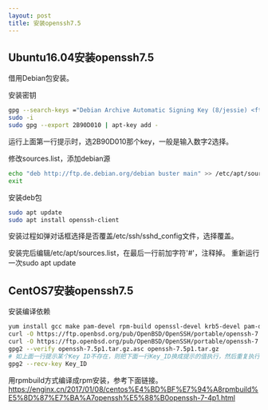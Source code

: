 ```yaml
---
layout: post
title: 安装openssh7.5
---
```


## Ubuntu16.04安装openssh7.5

借用Debian包安装。

安装密钥
```bash
gpg --search-keys ="Debian Archive Automatic Signing Key (8/jessie) <ftpmaster@debian.org>"
sudo -i
sudo gpg --export 2B90D010 | apt-key add -
```
运行上面第一行提示时，选2B90D010那个key，一般是输入数字2选择。

修改sources.list，添加debian源
```bash
echo "deb http://ftp.de.debian.org/debian buster main" >> /etc/apt/sources.list
exit
```

安装deb包
```bash
sudo apt update
sudo apt install openssh-client
```
安装过程如弹对话框选择是否覆盖/etc/ssh/sshd_config文件，选择覆盖。

安装完后编辑/etc/apt/sources.list，在最后一行前加字符'#'，注释掉。
重新运行一次sudo apt update

## CentOS7安装openssh7.5

安装编译依赖
```bash
yum install gcc make pam-devel rpm-build openssl-devel krb5-devel pam-devel zlib-devel
curl -O https://ftp.openbsd.org/pub/OpenBSD/OpenSSH/portable/openssh-7.5p1.tar.gz
curl -O https://ftp.openbsd.org/pub/OpenBSD/OpenSSH/portable/openssh-7.5p1.tar.gz.asc
gpg2 --verify openssh-7.5p1.tar.gz.asc openssh-7.5p1.tar.gz
# 如上面一行提示某个Key ID不存在，则把下面一行Key_ID换成提示的值执行，然后重复执行上面一行。
gpg2 --recv-key Key_ID
```

用rpmbuild方式编译成rpm安装，参考下面链接。
https://enginx.cn/2017/01/08/centos%E4%BD%BF%E7%94%A8rpmbuild%E5%8D%87%E7%BA%A7openssh%E5%88%B0openssh-7-4p1.html
